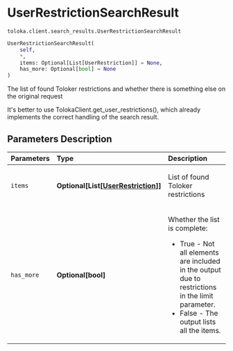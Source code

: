 # UserRestrictionSearchResult
`toloka.client.search_results.UserRestrictionSearchResult`

```python
UserRestrictionSearchResult(
    self,
    *,
    items: Optional[List[UserRestriction]] = None,
    has_more: Optional[bool] = None
)
```

The list of found Toloker restrictions and whether there is something else on the original request


It's better to use TolokaClient.get_user_restrictions(), which already implements the correct handling of the search result.

## Parameters Description

| Parameters | Type | Description |
| :----------| :----| :-----------|
`items`|**Optional\[List\[[UserRestriction](toloka.client.user_restriction.UserRestriction.md)\]\]**|<p>List of found Toloker restrictions</p>
`has_more`|**Optional\[bool\]**|<p>Whether the list is complete:<ul><li>True - Not all elements are included in the output due to restrictions in the limit parameter.</li><li>False - The output lists all the items.</li></ul></p>

